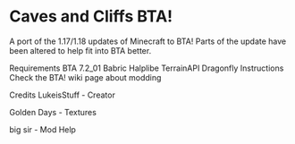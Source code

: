# Caves and Cliffs BTA!

A port of the 1.17/1.18 updates of Minecraft to BTA!
Parts of the update have been altered to help fit into BTA better.


Requirements
BTA 7.2_01
Babric
Halplibe
TerrainAPI
Dragonfly
Instructions
Check the BTA! wiki page about modding

Credits
LukeisStuff - Creator

Golden Days - Textures

big sir - Mod Help
